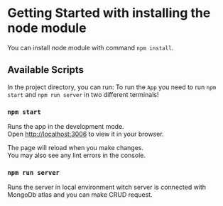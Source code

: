 # Getting Started with installing the node module
You can install node module with command `npm install`.

## Available Scripts

In the project directory, you can run:
To run the `App` you need to run `npm start` and `npm run server` in two different terminals!


### `npm start`

Runs the app in the development mode.\
Open [http://localhost:3006](http://localhost:3006) to view it in your browser.

The page will reload when you make changes.\
You may also see any lint errors in the console.

### `npm run server`
 Runs the server in local environment witch server is connected with MongoDb atlas and you can make CRUD request.  

